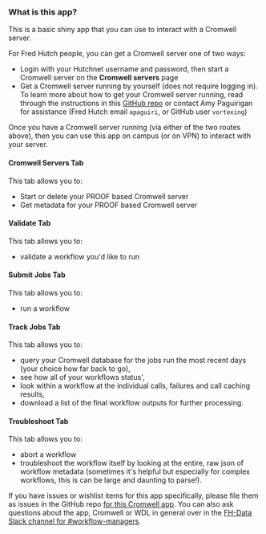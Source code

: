 ### What is this app?
This is a basic shiny app that you can use to interact with a Cromwell server. 

For Fred Hutch people, you can get a Cromwell server one of two ways:

- Login with your Hutchnet username and password, then start a Cromwell server on the **Cromwell servers** page
- Get a Cromwell server running by yourself (does not require logging in). To learn more about how to get your Cromwell server running, read through the instructions in this [GitHub repo](https://github.com/FredHutch/diy-cromwell-server) or contact Amy Paguirigan for assistance (Fred Hutch email `apaguiri`, or GitHub user `vortexing`)

Once you have a Cromwell server running (via either of the two routes above), then you can use this app on campus (or on VPN) to interact with your server.

#### Cromwell Servers Tab
This tab allows you to:
- Start or delete your PROOF based Cromwell server
- Get metadata for your PROOF based Cromwell server

#### Validate Tab
This tab allows you to:
- validate a workflow you'd like to run

#### Submit Jobs Tab
This tab allows you to:
- run a workflow

#### Track Jobs Tab
This tab allows you to:
- query your Cromwell database for the jobs run the most recent days (your choice how far back to go),
- see how all of your workflows status',
- look within a workflow at the individual calls, failures and call caching results,
- download a list of the final workflow outputs for further processing.

#### Troubleshoot Tab
This tab allows you to:
- abort a workflow
- troubleshoot the workflow itself by looking at the entire, raw json of workflow metadata (sometimes it's helpful but especially for complex workflows, this is can be large and daunting to parse!).

If you have issues or wishlist items for this app specifically, please file them as issues in the GitHub repo [for this Cromwell app](https://github.com/FredHutch/shiny-cromwell).  You can also ask questions about the app, Cromwell or WDL in general over in the [FH-Data Slack channel for #workflow-managers](https://fhdata.slack.com/archives/CJFP1NYSZ).
